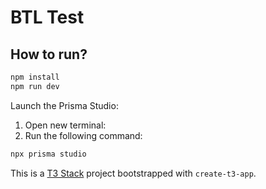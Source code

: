 # BTL Test

## How to run?

```bash
npm install
npm run dev
```

Launch the Prisma Studio:

1. Open new terminal:
2. Run the following command:

```bash
npx prisma studio
```

This is a [T3 Stack](https://create.t3.gg/) project bootstrapped with `create-t3-app`.
